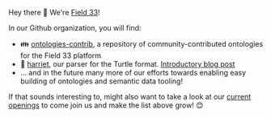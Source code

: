 Hey there 👋 We're [Field 33](https://field33.com/)!

In our Github organization, you will find:

- 👪 [ontologies-contrib](https://github.com/field33/ontologies-contrib), a repository of community-contributed ontologies for the Field 33 platform
- 🐢 [harriet](https://github.com/field33/harriet), our parser for the Turtle format. [Introductory blog post](https://medium.com/field33/open-sourcing-harriet-2d6b30365ebf)
- ... and in the future many more of our efforts towards enabling easy building of ontologies and semantic data tooling!

If that sounds interesting to, might also want to take a look at our [current openings](https://field33.com/jobs) to come join us and make the list above grow! 😊